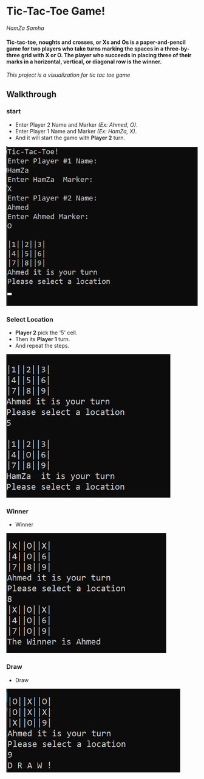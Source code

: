 ﻿# Tic-Tac-Toe Game!

*HamZa Samha*

#### Tic-tac-toe, noughts and crosses, or Xs and Os is a paper-and-pencil game for two players who take turns marking the spaces in a three-by-three grid with X or O. The player who succeeds in placing three of their marks in a horizontal, vertical, or diagonal row is the winner. 

*This project is a visualization for tic tac toe game*

## Walkthrough

### start 

- Enter Player 2 Name and Marker *(Ex: Ahmed, O)*.
- Enter Player 1 Name and Marker *(Ex: HamZa, X)*.
- And it will start the game with **Player 2** turn.

![image](./Lab04-TicTacToe/images/start.png)

### Select Location

- **Player 2** pick the '5' cell.
- Then its **Player 1** turn.
- And repeat the steps.

![image](./Lab04-TicTacToe/images/select.png)

### Winner 

- Winner

![image](./Lab04-TicTacToe/images/winner.png)

### Draw 

- Draw

![image](./Lab04-TicTacToe/images/draw.png)
